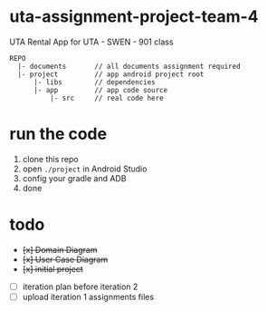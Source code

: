 # uta-assignment-project-team-4
UTA Rental App for UTA - SWEN - 901 class

```
REPO
  |- documents       // all documents assignment required
  |- project         // app android project root  
      |- libs        // dependencies
      |- app         // app code source
          |- src     // real code here
```

# run the code
1. clone this repo
2. open `./project` in Android Studio
3. config your gradle and ADB
4. done

# todo
+ ~~[x] Domain Diagram~~
+ ~~[x] User Case Diagram~~
+ ~~[x] initial project~~
+ [ ] iteration plan before iteration 2
+ [ ] upload iteration 1 assignments files
